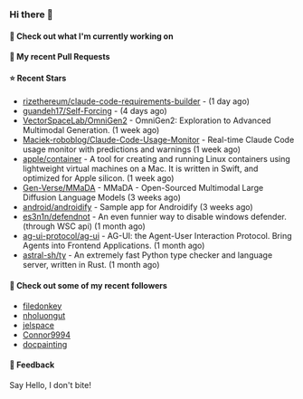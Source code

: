 ### Hi there 👋

#### 👷 Check out what I'm currently working on

#### 🔨 My recent Pull Requests


#### ⭐ Recent Stars

- [rizethereum/claude-code-requirements-builder](https://github.com/rizethereum/claude-code-requirements-builder) -  (1 day ago)
- [guandeh17/Self-Forcing](https://github.com/guandeh17/Self-Forcing) -  (4 days ago)
- [VectorSpaceLab/OmniGen2](https://github.com/VectorSpaceLab/OmniGen2) - OmniGen2: Exploration to Advanced Multimodal Generation. (1 week ago)
- [Maciek-roboblog/Claude-Code-Usage-Monitor](https://github.com/Maciek-roboblog/Claude-Code-Usage-Monitor) - Real-time Claude Code usage monitor with predictions and warnings (1 week ago)
- [apple/container](https://github.com/apple/container) - A tool for creating and running Linux containers using lightweight virtual machines on a Mac. It is written in Swift, and optimized for Apple silicon.  (1 week ago)
- [Gen-Verse/MMaDA](https://github.com/Gen-Verse/MMaDA) - MMaDA - Open-Sourced Multimodal Large Diffusion Language Models (3 weeks ago)
- [android/androidify](https://github.com/android/androidify) - Sample app for Androidify (3 weeks ago)
- [es3n1n/defendnot](https://github.com/es3n1n/defendnot) - An even funnier way to disable windows defender. (through WSC api) (1 month ago)
- [ag-ui-protocol/ag-ui](https://github.com/ag-ui-protocol/ag-ui) - AG-UI: the Agent-User Interaction Protocol. Bring Agents into Frontend Applications. (1 month ago)
- [astral-sh/ty](https://github.com/astral-sh/ty) - An extremely fast Python type checker and language server, written in Rust. (1 month ago)

#### 👯 Check out some of my recent followers

- [filedonkey](https://github.com/filedonkey)
- [nholuongut](https://github.com/nholuongut)
- [jelspace](https://github.com/jelspace)
- [Connor9994](https://github.com/Connor9994)
- [docpainting](https://github.com/docpainting)

#### 💬 Feedback

Say Hello, I don't bite!